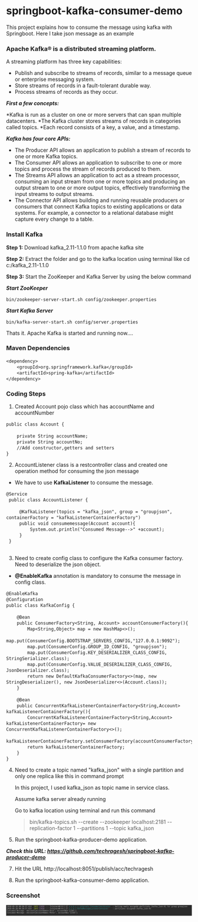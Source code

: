 # springboot-kafka-consumer-demo
This project explains how to consume the message using kafka with Springboot. Here I take json message as an example

### Apache Kafka® is a distributed streaming platform.
A streaming platform has three key capabilities:
* Publish and subscribe to streams of records, similar to a message queue or enterprise messaging system.
* Store streams of records in a fault-tolerant durable way.
* Process streams of records as they occur.

_**First a few concepts:**_

*Kafka is run as a cluster on one or more servers that can span multiple datacenters.
*The Kafka cluster stores streams of records in categories called topics.
*Each record consists of a key, a value, and a timestamp.

**_Kafka has four core APIs:_**

* The Producer API allows an application to publish a stream of records to one or more Kafka topics.
* The Consumer API allows an application to subscribe to one or more topics and process the stream of records produced to them.
* The Streams API allows an application to act as a stream processor, consuming an input stream from one or more topics and producing an output stream to one or more output topics, effectively transforming the input streams to output streams.
* The Connector API allows building and running reusable producers or consumers that connect Kafka topics to existing applications or data systems. For example, a connector to a relational database might capture every change to a table.

### Install Kafka

**Step 1:** Download kafka_2.11-1.1.0 from apache kafka site

**Step 2:** Extract the folder and go to the kafka location using terminal like cd c:/kafka_2.11-1.1.0

**Step 3:** Start the ZooKeeper and Kafka Server by using the below command

**_Start ZooKeeper_**

```
bin/zookeeper-server-start.sh config/zookeeper.properties

```
**_Start Kafka Server_**
```
bin/kafka-server-start.sh config/server.properties
```
Thats it. Apache Kafka is started and running now....

### Maven Dependencies
```
<dependency>
    <groupId>org.springframework.kafka</groupId>
	<artifactId>spring-kafka</artifactId>
</dependency>
```
### Coding Steps

1. Created Account pojo class which has accountName and accountNumber

```
public class Account {

    private String accountName;
    private String accountNo;
    //Add constructor,getters and setters
}
```

2. AccountListener class is a restcontroller class and created one operation method for consuming the json message 

* We have to use **KafkaListener** to consume the message.

```
@Service
 public class AccountListener {
 
     @KafkaListener(topics = "kafka_json", group = "groupjson", containerFactory = "kafkaListenerContainerFactory")
     public void consumemessage(Account account){
         System.out.println("Consumed Message-->" +account);
     }
 }


```

3. Need to create config class to configure the Kafka consumer factory. Need to deserialize the json object.

* **@EnableKafka** annotation is mandatory to consume the message in config class.

```
@EnableKafka
@Configuration
public class KafkaConfig {

    @Bean
    public ConsumerFactory<String, Account> accountConsumerFactory(){
        Map<String,Object> map = new HashMap<>();
        map.put(ConsumerConfig.BOOTSTRAP_SERVERS_CONFIG,"127.0.0.1:9092");
        map.put(ConsumerConfig.GROUP_ID_CONFIG, "groupjson");
        map.put(ConsumerConfig.KEY_DESERIALIZER_CLASS_CONFIG, StringSerializer.class);
        map.put(ConsumerConfig.VALUE_DESERIALIZER_CLASS_CONFIG, JsonDeserializer.class);
        return new DefaultKafkaConsumerFactory<>(map, new StringDeserializer(), new JsonDeserializer<>(Account.class));
    }

    @Bean
    public ConcurrentKafkaListenerContainerFactory<String,Account> kafkaListenerContainerFactory(){
        ConcurrentKafkaListenerContainerFactory<String,Account> kafkaListenerContainerFactory= new ConcurrentKafkaListenerContainerFactory<>();
        kafkaListenerContainerFactory.setConsumerFactory(accountConsumerFactory());
        return kafkaListenerContainerFactory;
    }
}

```

4. Need to create a topic named "kafka_json" with a single partition and only one replica like this in command prompt

   In this project, I used kafka_json as topic name in service class.
   
   Assume kafka server already running
   
   Go to kafka location using terminal and run this command
   
   >bin/kafka-topics.sh --create --zookeeper localhost:2181 --replication-factor 1 --partitions 1 --topic kafka_json
   
5. Run the springboot-kafka-producer-demo application. 

**_Check this URL: https://github.com/techragesh/springboot-kafka-producer-demo_**

7. Hit the URL http://localhost:8051/publish/acc/techragesh

8. Run the springboot-kafka-consumer-demo application.
   
### Screenshot

![kafka-consumer.png](kafka-consumer.png)
